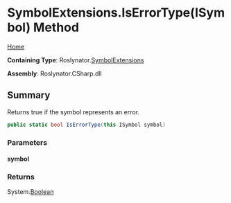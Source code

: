 <a name="_top"></a>

# SymbolExtensions\.IsErrorType\(ISymbol\) Method

[Home](../../../README.md#_top)

**Containing Type**: Roslynator\.[SymbolExtensions](../README.md#_top)

**Assembly**: Roslynator\.CSharp\.dll

## Summary

Returns true if the symbol represents an error\.

```csharp
public static bool IsErrorType(this ISymbol symbol)
```

### Parameters

#### symbol

### Returns

System\.[Boolean](https://docs.microsoft.com/en-us/dotnet/api/system.boolean)

